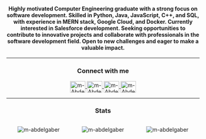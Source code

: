 <h4 align="center">Highly motivated Computer Engineering graduate with a strong focus on software development. Skilled in Python, Java, JavaScript, C++, and SQL, with experience in MERN stack, Google Cloud, and Docker. Currently interested in Salesforce development. Seeking opportunities to contribute to innovative projects and collaborate with professionals in the software development field. Open to new challenges and eager to make a valuable impact.</h3>
<hr>

<h3 align="center">Connect with me</h3>
<p align="center">
    </a>
    <a href="https://twitter.com/MM_Abdelgaber" target="blank">
        <img align="center" src= "https://raw.githubusercontent.com/rahuldkjain/github-profile-readme-generator/master/src/images/icons/Social/twitter.svg"
 alt="m-Abdelgaber" height="30" width="40" />
    </a>
    <a href="https://linkedin.com/in/m-Abdelgaber" target="blank">
        <img align="center" src="https://raw.githubusercontent.com/rahuldkjain/github-profile-readme-generator/master/src/images/icons/Social/linked-in-alt.svg" alt="m-Abdelgaber" height="30" width="40" />
    </a>
    <a href="https://www.leetcode.com/m-Abdelgaber" target="blank">
        <img align="center" src="https://raw.githubusercontent.com/rahuldkjain/github-profile-readme-generator/master/src/images/icons/Social/leet-code.svg" alt="m-Abdelgaber" height="30" width="40" />
    </a>
    <a href="https://trailblazer.me/id/M-Abdelgaber" target="blank">
        <img align="center" src="https://upload.wikimedia.org/wikipedia/commons/thumb/f/f9/Salesforce.com_logo.svg/1280px-Salesforce.com_logo.svg.png" alt="m-Abdelgaber" height="30" width="40" />
    </a>
    
</p>
<!-- <hr> -->

<!-- <h3 align="center">Languages and Tools</h3>
<p align="center">
    <a href="https://www.docker.com/" target="_blank" rel="noreferrer">
        <img src="https://raw.githubusercontent.com/devicons/devicon/master/icons/docker/docker-original-wordmark.svg" alt="docker" width="40" height="40"/>
    </a>
    <a href="https://expressjs.com" target="_blank" rel="noreferrer">
        <img src="https://raw.githubusercontent.com/devicons/devicon/master/icons/express/express-original-wordmark.svg" alt="express" width="40" height="40"/>
    </a>
    <a href="https://cloud.google.com" target="_blank" rel="noreferrer">
        <img src="https://www.vectorlogo.zone/logos/google_cloud/google_cloud-icon.svg" alt="gcp" width="40" height="40"/>
    </a>
    <a href="https://www.mongodb.com/" target="_blank" rel="noreferrer">
        <img src="https://raw.githubusercontent.com/devicons/devicon/master/icons/mongodb/mongodb-original-wordmark.svg" alt="mongodb" width="40" height="40"/>
    </a>
    <a href="https://nodejs.org" target="_blank" rel="noreferrer">
        <img src="https://raw.githubusercontent.com/devicons/devicon/master/icons/nodejs/nodejs-original-wordmark.svg" alt="nodejs" width="40" height="40"/>
    </a>
    <a href="https://pandas.pydata.org/" target="_blank" rel="noreferrer">
        <img src="https://raw.githubusercontent.com/devicons/devicon/2ae2a900d2f041da66e950e4d48052658d850630/icons/pandas/pandas-original.svg" alt="pandas" width="40" height="40"/>
    </a>
    <a href="https://postman.com" target="_blank" rel="noreferrer">
        <img src="https://www.vectorlogo.zone/logos/getpostman/getpostman-icon.svg" alt="postman" width="40" height="40"/>
    </a>
    <a href="https://reactjs.org/" target="_blank" rel="noreferrer">
        <img src="https://raw.githubusercontent.com/devicons/devicon/master/icons/react/react-original-wordmark.svg" alt="react" width="40" height="40"/>
    </a>
    <a href="https://scikit-learn.org/" target="_blank" rel="noreferrer">
        <img src="https://upload.wikimedia.org/wikipedia/commons/0/05/Scikit_learn_logo_small.svg" alt="scikit_learn" width="40" height="40"/>
    </a>
    <a href="https://seaborn.pydata.org/" target="_blank" rel="noreferrer">
        <img src="https://seaborn.pydata.org/_images/logo-mark-lightbg.svg" alt="seaborn" width="40" height="40"/>
    </a>
</p> -->

<hr>
<h3 align="center">Stats</h3>
<div style="display: flex; justify-content: space-between;">
    <div style="flex: 1;">
        <p align="center">
            <img src="https://github-readme-stats-sigma-five.vercel.app/api/top-langs?username=m-abdelgaber&langs_count=8&show_icons=true&locale=en&layout=compact&theme=dark" alt="m-abdelgaber"/>
        </p>
    </div>
    <div style="flex: 1;">
        <p align="center">
            <img src="https://github-readme-stats-sigma-five.vercel.app/api?username=m-abdelgaber&show_icons=true&locale=en&theme=dark" alt="m-abdelgaber" />
        </p>
    </div>
    <div style="flex: 1;">
        <p align="center">
            <img src="https://github-readme-streak-stats.herokuapp.com/?user=m-abdelgaber&theme=dark" alt="m-abdelgaber" />
        </p>
    </div>
</div>
